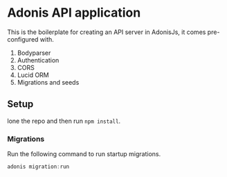 # Adonis API application

This is the boilerplate for creating an API server in AdonisJs, it comes pre-configured with.

1. Bodyparser
2. Authentication
3. CORS
4. Lucid ORM
5. Migrations and seeds

## Setup

lone the repo and then run `npm install`.

### Migrations

Run the following command to run startup migrations.

```js
adonis migration:run
```
